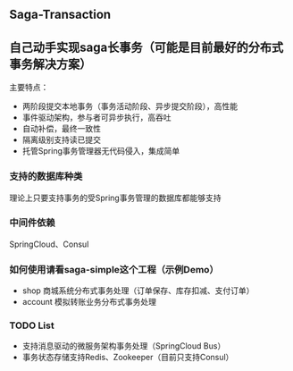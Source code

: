 Saga-Transaction
---
## 自己动手实现saga长事务（可能是目前最好的分布式事务解决方案）

主要特点：
- 两阶段提交本地事务（事务活动阶段、异步提交阶段），高性能
- 事件驱动架构，参与者可异步执行，高吞吐
- 自动补偿，最终一致性
- 隔离级别支持读已提交
- 托管Spring事务管理器无代码侵入，集成简单

### 支持的数据库种类

理论上只要支持事务的受Spring事务管理的数据库都能够支持

### 中间件依赖

SpringCloud、Consul

### 如何使用请看saga-simple这个工程（示例Demo）

- shop 商城系统分布式事务处理（订单保存、库存扣减、支付订单）
- account 模拟转账业务分布式事务处理

### TODO List
- 支持消息驱动的微服务架构事务处理（SpringCloud Bus）
- 事务状态存储支持Redis、Zookeeper（目前只支持Consul）
